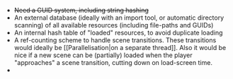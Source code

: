  - ~~Need a GUID system, including string hashing~~
 - An external database (ideally with an import tool, or automatic directory scanning) of all available resources (including file-paths and GUIDs)
 - An internal hash table of "loaded" resources, to avoid duplicate loading
 - A ref-counting scheme to handle scene transitions. These transitions would ideally be [[Parallelisation|on a separate thread]]. Also it would be nice if a new scene can be (partially) loaded when the player "approaches" a scene transition, cutting down on load-screen time.
 - 